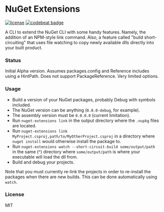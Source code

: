 # NuGet Extensions

[![license](https://img.shields.io/github/license/mashape/apistatus.svg)]()
[![codebeat badge](https://codebeat.co/badges/c16bbce0-4382-4e9f-b4ee-b2b8a7a38ac0)](https://codebeat.co/projects/github-com-randymarsh77-nuget-extensions)

A CLI to extend the NuGet CLI with some handy features. Namely, the addition of an NPM-style link command. Also, a feature called "build short-circuiting" that uses file watching to copy newly available dlls directly into your built product.

### Status

Initial Alpha version. Assumes packages.config and Reference includes using a HintPath. Does not support PackageReference. Very limited options.

### Usage

- Build a version of your NuGet packages, probably Debug with symbols included.
- The NuGet version can be anything (`0.0.0-debug`, for example).
- The assembly version must be `0.0.0.0` (current limitation).
- Run `nuget-extensions link` in the output directory where the `.nupkg` files are located.
- Run `nuget-extensions link MyProject.csproj,path/to/MyOtherProject.csproj` in a directory where `nuget install` would otherwise install the package to.
- Run `nuget-extensions watch --short-circuit-build some/output/path` in the same (^) directory where `some/output/path` is where your executable will load the dll from.
- Build and debug your projects.

Note that you must currently re-link the projects in order to re-install the packages when there are new builds. This can be done automatically using `watch`.

### License

MIT
